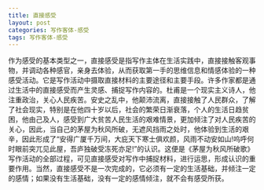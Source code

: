 ```yaml
---
title: 直接感受
layout: post
categories: 写作客体-感受
tags: 写作客体-感受
---
```


作为感受的基本类型之一，直接感受是指写作主体在生活实践中，直接接触客观事物，并调动各种感官，亲身去体验，从而获取第一手的思维信息和情感体验的一种感受活动。它是写作活动中摄取直接材料的主要途径和主要手段。许多作家都是通过生活中的直接感受而产生灵感、捕捉写作内容的。杜甫是一个现实主义诗人，他注重政治，关心人民疾苦。安史之乱中，他颠沛流离，直接接触了人民群众，了解了社会现实，特别是在他四十岁以后，社会的繁荣日渐衰落，个人的生活日趋贫困，他由己及人，感受到广大贫苦人民生活的艰难情景，更加倾注了对人民疾苦的关心，因此，当自己的茅屋为秋风所破，无遮风挡雨之处时，他体验到生活的艰辛，因此形成了“安得广厦千万间，大庇天下寒士俱欢颜，风雨不动安如山!呜呼何时眼前突兀见此屋，吾庐独破受冻死亦足!”的认识。这便是《茅屋为秋风所破歌》写作活动的全部过程，可见直接感受对写作中捕捉材料，进行运思，形成认识的重要作用。当然，直接感受不是一次完成的，它必须有一定的生活基础，并倾注一定的感情；如果没有生活基础，没有一定的感情倾注，就不会有感受所获。 